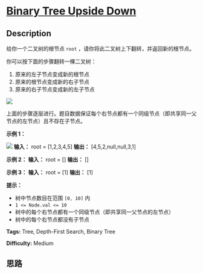 # [Binary Tree Upside Down][title]

## Description

给你一个二叉树的根节点 `root` ，请你将此二叉树上下翻转，并返回新的根节点。

你可以按下面的步骤翻转一棵二叉树：

  1. 原来的左子节点变成新的根节点
  2. 原来的根节点变成新的右子节点
  3. 原来的右子节点变成新的左子节点

![](https://assets.leetcode.com/uploads/2020/08/29/main.jpg)

上面的步骤逐层进行。题目数据保证每个右节点都有一个同级节点（即共享同一父节点的左节点）且不存在子节点。



**示例 1：**

![](https://assets.leetcode.com/uploads/2020/08/29/updown.jpg)
            **输入：** root = [1,2,3,4,5]    **输出：** [4,5,2,null,null,3,1]    

**示例 2：**
            **输入：** root = []    **输出：** []    

**示例 3：**
            **输入：** root = [1]    **输出：** [1]    



**提示：**

  * 树中节点数目在范围 `[0, 10]` 内
  * `1 <= Node.val <= 10`
  * 树中的每个右节点都有一个同级节点（即共享同一父节点的左节点）
  * 树中的每个右节点都没有子节点


**Tags:** Tree, Depth-First Search, Binary Tree

**Difficulty:** Medium

## 思路

[title]: https://leetcode-cn.com/problems/binary-tree-upside-down
